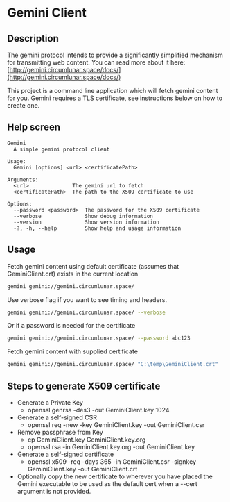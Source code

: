 # Gemini Client

## Description

The gemini protocol intends to provide a significantly simplified mechanism for transmitting web content.  You can read more about it here: [http://gemini.circumlunar.space/docs/](http://gemini.circumlunar.space/docs/)

This project is a command line application which will fetch gemini content for you.  Gemini requires a TLS certificate, see instructions below on how to create one.

## Help screen

``` console
Gemini
  A simple gemini protocol client

Usage:
  Gemini [options] <url> <certificatePath>

Arguments:
  <url>              The gemini url to fetch
  <certificatePath>  The path to the X509 certificate to use

Options:
  --password <password>  The password for the X509 certificate
  --verbose              Show debug information
  --version              Show version information
  -?, -h, --help         Show help and usage information
```

## Usage

Fetch gemini content using default certificate (assumes that GeminiClient.crt) exists in the current location

``` bash
gemini gemini://gemini.circumlunar.space/
```

Use verbose flag if you want to see timing and headers.

``` bash
gemini gemini://gemini.circumlunar.space/ --verbose
```

Or if a password is needed for the certificate

``` bash
gemini gemini://gemini.circumlunar.space/ --password abc123
```

Fetch gemini content with supplied certificate

``` bash
gemini gemini://gemini.circumlunar.space/ "C:\temp\GeminiClient.crt"
```

## Steps to generate X509 certificate

- Generate a Private Key
  - openssl genrsa -des3 -out GeminiClient.key 1024
- Generate a self-signed CSR
  - openssl req -new -key GeminiClient.key -out GeminiClient.csr
- Remove passphrase from Key
  - cp GeminiClient.key GeminiClient.key.org
  - openssl rsa -in GeminiClient.key.org -out GeminiClient.key
- Generate a self-signed certificate
  - openssl x509 -req -days 365 -in GeminiClient.csr -signkey GeminiClient.key -out GeminiClient.crt
- Optionally copy the new certificate to wherever you have placed the Gemini executable to be used as the default cert when a --cert argument is not provided.
